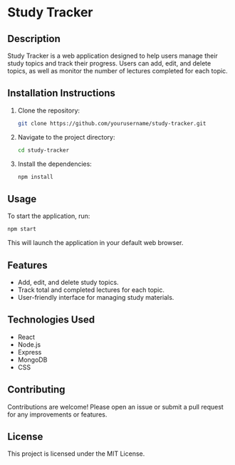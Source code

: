 # Study Tracker

## Description
Study Tracker is a web application designed to help users manage their study topics and track their progress. Users can add, edit, and delete topics, as well as monitor the number of lectures completed for each topic.

## Installation Instructions
1. Clone the repository:
   ```bash
   git clone https://github.com/yourusername/study-tracker.git
   ```
2. Navigate to the project directory:
   ```bash
   cd study-tracker
   ```
3. Install the dependencies:
   ```bash
   npm install
   ```

## Usage
To start the application, run:
```bash
npm start
```
This will launch the application in your default web browser.

## Features
- Add, edit, and delete study topics.
- Track total and completed lectures for each topic.
- User-friendly interface for managing study materials.

## Technologies Used
- React
- Node.js
- Express
- MongoDB
- CSS

## Contributing
Contributions are welcome! Please open an issue or submit a pull request for any improvements or features.

## License
This project is licensed under the MIT License.
